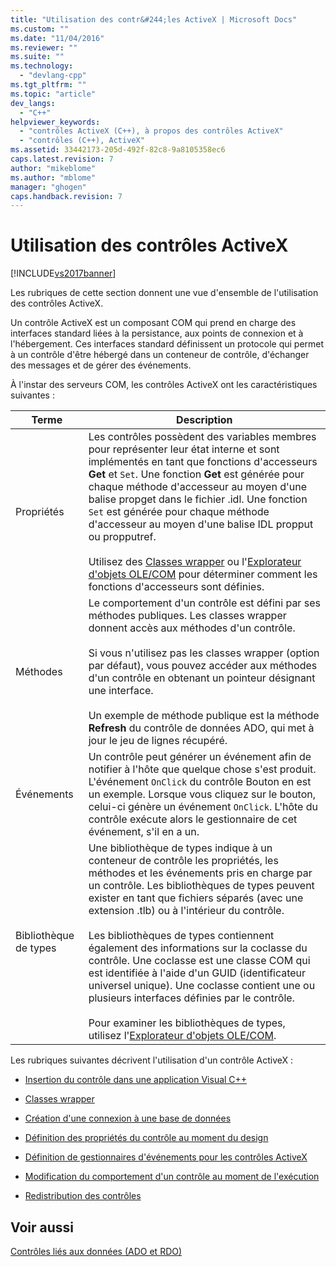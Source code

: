 ```yaml
---
title: "Utilisation des contr&#244;les ActiveX | Microsoft Docs"
ms.custom: ""
ms.date: "11/04/2016"
ms.reviewer: ""
ms.suite: ""
ms.technology: 
  - "devlang-cpp"
ms.tgt_pltfrm: ""
ms.topic: "article"
dev_langs: 
  - "C++"
helpviewer_keywords: 
  - "contrôles ActiveX (C++), à propos des contrôles ActiveX"
  - "contrôles (C++), ActiveX"
ms.assetid: 33442173-205d-492f-82c8-9a8105358ec6
caps.latest.revision: 7
author: "mikeblome"
ms.author: "mblome"
manager: "ghogen"
caps.handback.revision: 7
---
```

# Utilisation des contr&#244;les ActiveX
[!INCLUDE[vs2017banner](../../assembler/inline/includes/vs2017banner.md)]

Les rubriques de cette section donnent une vue d'ensemble de l'utilisation des contrôles ActiveX.  
  
 Un contrôle ActiveX est un composant COM qui prend en charge des interfaces standard liées à la persistance, aux points de connexion et à l'hébergement.  Ces interfaces standard définissent un protocole qui permet à un contrôle d'être hébergé dans un conteneur de contrôle, d'échanger des messages et de gérer des événements.  
  
 À l'instar des serveurs COM, les contrôles ActiveX ont les caractéristiques suivantes :  
  
|Terme|Description|  
|-----------|-----------------|  
|Propriétés|Les contrôles possèdent des variables membres pour représenter leur état interne et sont implémentés en tant que fonctions d'accesseurs **Get** et `Set`.  Une fonction **Get** est générée pour chaque méthode d'accesseur au moyen d'une balise propget dans le fichier .idl.  Une fonction `Set` est générée pour chaque méthode d'accesseur au moyen d'une balise IDL propput ou propputref.<br /><br /> Utilisez des [Classes wrapper](../../data/ado-rdo/wrapper-classes.md) ou l'[Explorateur d'objets OLE\/COM](../../data/ado-rdo/using-the-ole-com-object-viewer.md) pour déterminer comment les fonctions d'accesseurs sont définies.|  
|Méthodes|Le comportement d'un contrôle est défini par ses méthodes publiques.  Les classes wrapper donnent accès aux méthodes d'un contrôle.<br /><br /> Si vous n'utilisez pas les classes wrapper \(option par défaut\), vous pouvez accéder aux méthodes d'un contrôle en obtenant un pointeur désignant une interface.<br /><br /> Un exemple de méthode publique est la méthode **Refresh** du contrôle de données ADO, qui met à jour le jeu de lignes récupéré.|  
|Événements|Un contrôle peut générer un événement afin de notifier à l'hôte que quelque chose s'est produit.  L'événement `OnClick` du contrôle Bouton en est un exemple.  Lorsque vous cliquez sur le bouton, celui\-ci génère un événement `OnClick`.  L'hôte du contrôle exécute alors le gestionnaire de cet événement, s'il en a un.|  
|Bibliothèque de types|Une bibliothèque de types indique à un conteneur de contrôle les propriétés, les méthodes et les événements pris en charge par un contrôle.  Les bibliothèques de types peuvent exister en tant que fichiers séparés \(avec une extension .tlb\) ou à l'intérieur du contrôle.<br /><br /> Les bibliothèques de types contiennent également des informations sur la coclasse du contrôle.  Une coclasse est une classe COM qui est identifiée à l'aide d'un GUID \(identificateur universel unique\).  Une coclasse contient une ou plusieurs interfaces définies par le contrôle.<br /><br /> Pour examiner les bibliothèques de types, utilisez l'[Explorateur d'objets OLE\/COM](../../data/ado-rdo/using-the-ole-com-object-viewer.md).|  
  
 Les rubriques suivantes décrivent l'utilisation d'un contrôle ActiveX :  
  
-   [Insertion du contrôle dans une application Visual C\+\+](../../data/ado-rdo/inserting-the-control-into-a-visual-cpp-application.md)  
  
-   [Classes wrapper](../../data/ado-rdo/wrapper-classes.md)  
  
-   [Création d'une connexion à une base de données](../../data/ado-rdo/creating-database-connections.md)  
  
-   [Définition des propriétés du contrôle au moment du design](../../data/ado-rdo/setting-control-properties-at-design-time.md)  
  
-   [Définition de gestionnaires d'événements pour les contrôles ActiveX](../../data/ado-rdo/setting-event-handlers-on-activex-controls.md)  
  
-   [Modification du comportement d'un contrôle au moment de l'exécution](../../data/ado-rdo/modifying-a-control-s-run-time-behavior.md)  
  
-   [Redistribution des contrôles](../../data/ado-rdo/redistributing-controls.md)  
  
## Voir aussi  
 [Contrôles liés aux données \(ADO et RDO\)](../../data/ado-rdo/data-bound-controls-ado-and-rdo.md)